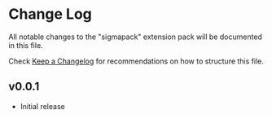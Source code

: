 # Change Log

All notable changes to the "sigmapack" extension pack will be documented in this file.

Check [Keep a Changelog](http://keepachangelog.com/) for recommendations on how to structure this file.

## v0.0.1

- Initial release
